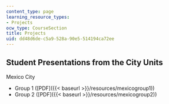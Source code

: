 ```yaml
---
content_type: page
learning_resource_types:
- Projects
ocw_type: CourseSection
title: Projects
uid: dd48d6de-c5a9-528a-90e5-514194ca72ee
---
```


Student Presentations from the City Units
-----------------------------------------

Mexico City

*   Group 1 ([PDF]({{< baseurl >}}/resources/mexicogroup1))
*   Group 2 ([PDF]({{< baseurl >}}/resources/mexicogroup2))
